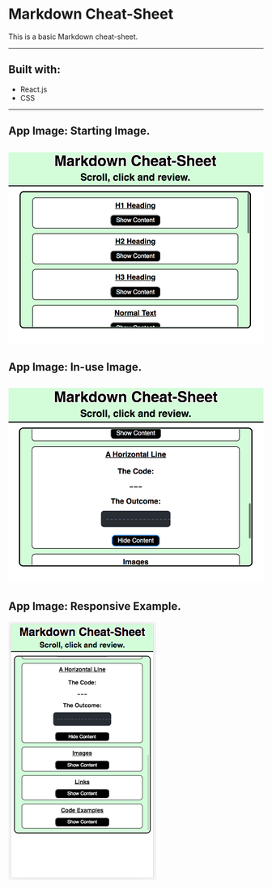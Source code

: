 # Markdown Cheat-Sheet

This is a basic Markdown cheat-sheet.

---
## Built with:
* React.js
* CSS
---
## App Image: Starting Image.
![Starter View](readme_images/readme_app_pic_1.png)
---
## App Image: In-use Image.
![In-use View](readme_images/readme_app_pic_2.png)
---
## App Image: Responsive Example.
![Responsive Example](readme_images/readme_app_pic_3.png)
